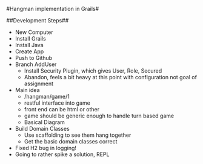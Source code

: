 #Hangman implementation in Grails#

##Development Steps##
- New Computer
- Install Grails
- Install Java
- Create App
- Push to Github
- Branch AddUser
  - Install Security Plugin, which gives User, Role, Secured
  - Abandon, feels a bit heavy at this point with configuration not goal of assignment
 - Main idea
   - /hangman/game/1
   - restful interface into game
   - front end can be html or other
   - game should be generic enough to handle turn based game
   - Basical Diagram
- Build Domain Classes
	- Use scaffolding to see them hang together
	- Get the basic domain classes correct
- Fixed H2 bug in logging!
- Going to rather spike a solution, REPL
	